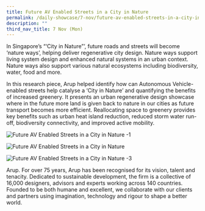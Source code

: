 ```yaml
---
title: Future AV Enabled Streets in a City in Nature
permalink: /daily-showcase/7-nov/future-av-enabled-streets-in-a-city-in-nature/
description: ""
third_nav_title: 7 Nov (Mon)
---
```


In Singapore’s “‘City in Nature”’, future roads and streets will become ‘nature ways’, helping deliver regenerative city design. Nature ways support living system design and enhanced natural systems in an urban context. Nature ways also support various natural ecosystems including biodiversity, water, food and more.  
  
In this research piece, Arup helped identify how can Autonomous Vehicle-enabled streets help catalyse a ‘City in Nature’ and quantifying the benefits of increased greenery. It presents an urban regenerative design showcase where in the future more land is given back to nature in our cities as future transport becomes more efficient. Reallocating space to greenery provides key benefits such as urban heat island reduction, reduced storm water run-off, biodiversity connectivity, and improved active mobility.

![Future AV Enabled Streets in a City in Nature -1](https://www.cop-pavilion.gov.sg/images/Cluster%20B/7%20Nov/1.%20EDITS%20Arup_Future%20AV%20enabled%20Streets%20in%20a%20City%20in%20Nature/image1.webp)

![Future AV Enabled Streets in a City in Nature ](https://www.cop-pavilion.gov.sg/images/Cluster%20B/7%20Nov/1.%20EDITS%20Arup_Future%20AV%20enabled%20Streets%20in%20a%20City%20in%20Nature/image2.webp)

![Future AV Enabled Streets in a City in Nature -3](https://www.cop-pavilion.gov.sg/images/Cluster%20B/7%20Nov/1.%20EDITS%20Arup_Future%20AV%20enabled%20Streets%20in%20a%20City%20in%20Nature/image3.webp)

Arup. For over 75 years, Arup has been recognised for its vision, talent and tenacity. Dedicated to sustainable development, the firm is a collective of 16,000 designers, advisors and experts working across 140 countries. Founded to be both humane and excellent, we collaborate with our clients and partners using imagination, technology and rigour to shape a better world.
